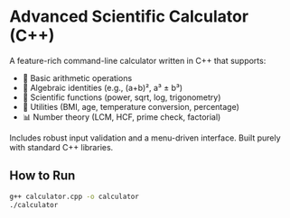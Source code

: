 # Advanced Scientific Calculator (C++)

A feature-rich command-line calculator written in C++ that supports:

- 🧮 Basic arithmetic operations
- 🧠 Algebraic identities (e.g., (a+b)², a³ ± b³)
- 🔬 Scientific functions (power, sqrt, log, trigonometry)
- 🧾 Utilities (BMI, age, temperature conversion, percentage)
- 📊 Number theory (LCM, HCF, prime check, factorial)

Includes robust input validation and a menu-driven interface. Built purely with standard C++ libraries.

## How to Run
```bash
g++ calculator.cpp -o calculator
./calculator
